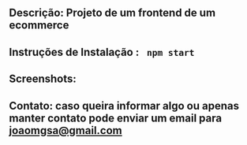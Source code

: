 ## Descrição: Projeto de um frontend de um ecommerce 

## Instruções de Instalação : <code> npm start</code>

## Screenshots: 


## Contato: caso queira informar algo ou apenas manter contato pode enviar um email para joaomgsa@gmail.com